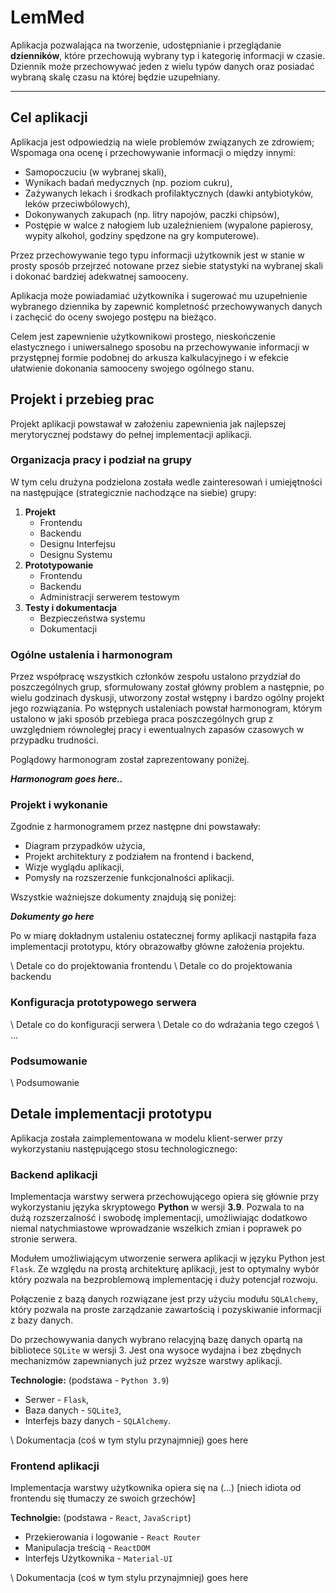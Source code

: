 # LemMed
Aplikacja pozwalająca na tworzenie, udostępnianie i przeglądanie **dzienników**, które przechowują wybrany typ i kategorię informacji w czasie. Dziennik może przechowywać jeden z wielu typów danych oraz posiadać wybraną skalę czasu na której będzie uzupełniany.

---
## Cel aplikacji

Aplikacja jest odpowiedzią na wiele problemów związanych ze zdrowiem; Wspomaga ona ocenę i przechowywanie informacji o między innymi:
 * Samopoczuciu (w wybranej skali),
 * Wynikach badań medycznych (np. poziom cukru),
 * Zażywanych lekach i środkach profilaktycznych (dawki antybiotyków, leków przeciwbólowych),
 * Dokonywanych zakupach (np. litry napojów, paczki chipsów),
 * Postępie w walce z nałogiem lub uzależnieniem (wypalone papierosy, wypity alkohol, godziny spędzone na gry komputerowe).

Przez przechowywanie tego typu informacji użytkownik jest w stanie w prosty sposób przejrzeć notowane przez siebie statystyki na wybranej skali i dokonać bardziej adekwatnej samooceny.

Aplikacja może powiadamiać użytkownika i sugerować mu uzupełnienie wybranego dziennika by zapewnić kompletność przechowywanych danych i zachęcić do oceny swojego postępu na bieżąco.

Celem jest zapewnienie użytkownikowi prostego, nieskończenie elastycznego i uniwersalnego sposobu na przechowywanie informacji w przystępnej formie podobnej do arkusza kalkulacyjnego i w efekcie ułatwienie dokonania samooceny swojego ogólnego stanu.

## Projekt i przebieg prac

Projekt aplikacji powstawał w założeniu zapewnienia jak najlepszej merytorycznej podstawy do pełnej implementacji aplikacji.

### Organizacja pracy i podział na grupy

W tym celu drużyna podzielona została wedle zainteresowań i umiejętności na następujące (strategicznie nachodzące na siebie) grupy:
 1. **Projekt**
    * Frontendu
    * Backendu
    * Designu Interfejsu
    * Designu Systemu
 2. **Prototypowanie**
    * Frontendu
    * Backendu
    * Administracji serwerem testowym
 3. **Testy i dokumentacja**
    * Bezpieczeństwa systemu
    * Dokumentacji

### Ogólne ustalenia i harmonogram

Przez współpracę wszystkich członków zespołu ustalono przydział do poszczególnych grup, sformułowany został główny problem a następnie, po wielu godzinach dyskusji, utworzony został wstępny i bardzo ogólny projekt jego rozwiązania. Po wstępnych ustaleniach powstał harmonogram, którym ustalono w jaki sposób przebiega praca poszczególnych grup z uwzględniem równoległej pracy i ewentualnych zapasów czasowych w przypadku trudności.

Poglądowy harmonogram został zaprezentowany poniżej.

***Harmonogram goes here..***

### Projekt i wykonanie

Zgodnie z harmonogramem przez następne dni powstawały:
 * Diagram przypadków użycia,
 * Projekt architektury z podziałem na frontend i backend,
 * Wizje wyglądu aplikacji,
 * Pomysły na rozszerzenie funkcjonalności aplikacji.

Wszystkie ważniejsze dokumenty znajdują się poniżej:

***Dokumenty go here***

Po w miarę dokładnym ustaleniu ostatecznej formy aplikacji nastąpiła faza implementacji prototypu, który obrazowałby główne założenia projektu.

\ Detale co do projektowania frontendu
\ Detale co do projektowania backendu

### Konfiguracja prototypowego serwera
\ Detale co do konfiguracji serwera
\ Detale co do wdrażania tego czegoś
\ ...

### Podsumowanie
\ Podsumowanie

## Detale implementacji prototypu

Aplikacja została zaimplementowana w modelu klient-serwer przy wykorzystaniu następującego stosu technologicznego:

### Backend aplikacji
Implementacja warstwy serwera przechowującego opiera się głównie przy wykorzystaniu języka skryptowego **Python** w wersji **3.9**. Pozwala to na dużą rozszerzalność i swobodę implementacji, umożliwiając dodatkowo niemal natychmiastowe wprowadzanie wszelkich zmian i poprawek po stronie serwera.

Modułem umożliwiającym utworzenie serwera aplikacji w języku Python jest `Flask`. Ze względu na prostą architekturę aplikacji, jest to optymalny wybór który pozwala na bezproblemową implementację i duży potencjał rozwoju.

Połączenie z bazą danych rozwiązane jest przy użyciu modułu `SQLAlchemy`, który pozwala na proste zarządzanie zawartością i pozyskiwanie informacji z bazy danych.

Do przechowywania danych wybrano relacyjną bazę danych opartą na bibliotece `SQLite` w wersji 3. Jest ona wysoce wydajna i bez zbędnych mechanizmów zapewnianych już przez wyższe warstwy aplikacji.

**Technologie:** (podstawa - `Python 3.9`)
 * Serwer - `Flask`,
 * Baza danych - `SQLite3`,
 * Interfejs bazy danych - `SQLAlchemy`.

\ Dokumentacja (coś w tym stylu przynajmniej) goes here

### Frontend aplikacji
Implementacja warstwy użytkownika opiera się na (...) [niech idiota od frontendu się tłumaczy ze swoich grzechów]

**Technolgie:** (podstawa - `React`, `JavaScript`)
 * Przekierowania i logowanie - `React Router`
 * Manipulacja treścią - `ReactDOM`
 * Interfejs Użytkownika - `Material-UI`

\ Dokumentacja (coś w tym stylu przynajmniej) goes here
